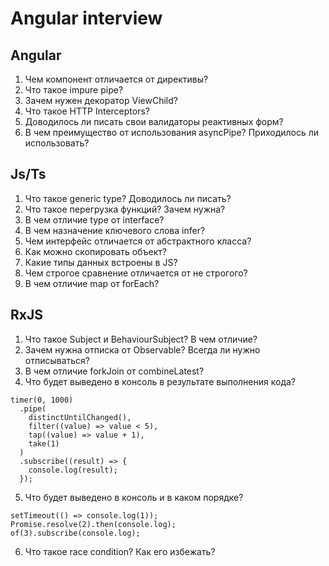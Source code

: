 # Angular interview

## Angular
1. Чем компонент отличается от директивы?
2. Что такое impure pipe? 
3. Зачем нужен декоратор ViewChild?
4. Что такое HTTP Interceptors?
5. Доводилось ли писать свои валидаторы реактивных форм?
6. В чем преимущество от использования asyncPipe? Приходилось ли использовать?

## Js/Ts
1. Что такое generic type? Доводилось ли писать?
2. Что такое перегрузка функций? Зачем нужна?
3. В чем отличие type от interface?
4. В чем назначение ключевого слова infer?
5. Чем интерфейс отличается от абстрактного класса?
6. Как можно скопировать объект?
7. Какие типы данных встроены в JS? 
8. Чем строгое сравнение отличается от не строгого? 
9. В чем отличие map от forEach? 

## RxJS
1. Что такое Subject и BehaviourSubject? В чем отличие?
2. Зачем нужна отписка от Observable? Всегда ли нужно отписываться?
3. В чем отличие forkJoin от combineLatest?
4. Что будет выведено в консоль в результате выполнения кода?
````
timer(0, 1000)
  .pipe(
    distinctUntilChanged(),
    filter((value) => value < 5),
    tap((value) => value + 1),
    take(1)
  )
  .subscribe((result) => {
    console.log(result);
  });
````
5. Что будет выведено в консоль и в каком порядке?
````
setTimeout(() => console.log(1));
Promise.resolve(2).then(console.log);
of(3).subscribe(console.log);
````
6. Что такое race condition? Как его избежать?
